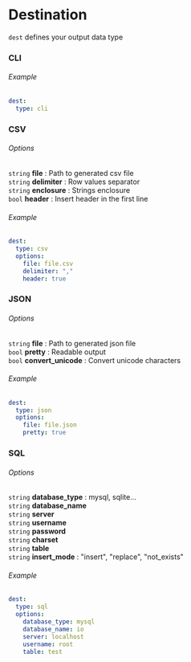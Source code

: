 Destination
===========

`dest` defines your output data type

### CLI

###### Example
```yaml
dest:
  type: cli
```


### CSV

###### Options
`string` **file** : Path to generated csv file\
`string` **delimiter** : Row values separator\
`string` **enclosure** : Strings enclosure\
`bool` **header** : Insert header in the first line

###### Example
```yaml
dest:
  type: csv
  options:
    file: file.csv
    delimiter: ","
    header: true
```


### JSON

###### Options
`string` **file** : Path to generated json file\
`bool` **pretty** : Readable output\
`bool` **convert_unicode** : Convert unicode characters

###### Example
```yaml
dest:
  type: json
  options:
    file: file.json
    pretty: true
```


### SQL

###### Options
`string` **database_type** : mysql, sqlite...\
`string` **database_name**\
`string` **server**\
`string` **username**\
`string` **password**\
`string` **charset**\
`string` **table**\
`string` **insert_mode** : "insert", "replace", "not_exists"

###### Example
```yaml
dest:
  type: sql
  options:
    database_type: mysql
    database_name: io
    server: localhost
    username: root
    table: test
```